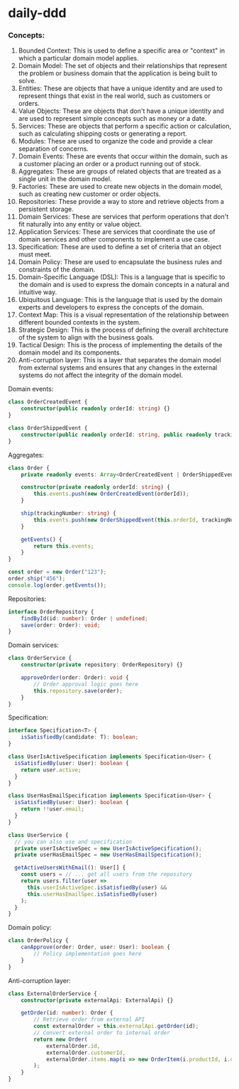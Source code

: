 # daily-ddd

### Concepts:
1. Bounded Context: This is used to define a specific area or "context" in which a particular domain model applies.
2. Domain Model: The set of objects and their relationships that represent the problem or business domain that the application is being built to solve.
3. Entities: These are objects that have a unique identity and are used to represent things that exist in the real world, such as customers or orders.
4. Value Objects: These are objects that don't have a unique identity and are used to represent simple concepts such as money or a date.
5. Services: These are objects that perform a specific action or calculation, such as calculating shipping costs or generating a report.
6. Modules: These are used to organize the code and provide a clear separation of concerns.
7. Domain Events: These are events that occur within the domain, such as a customer placing an order or a product running out of stock.
8. Aggregates: These are groups of related objects that are treated as a single unit in the domain model.
9. Factories: These are used to create new objects in the domain model, such as creating new customer or order objects.
10. Repositories: These provide a way to store and retrieve objects from a persistent storage.
11. Domain Services: These are services that perform operations that don't fit naturally into any entity or value object.
12. Application Services: These are services that coordinate the use of domain services and other components to implement a use case.
13. Specification: These are used to define a set of criteria that an object must meet.
14. Domain Policy: These are used to encapsulate the business rules and constraints of the domain.
15. Domain-Specific Language (DSL): This is a language that is specific to the domain and is used to express the domain concepts in a natural and intuitive way.
16. Ubiquitous Language: This is the language that is used by the domain experts and developers to express the concepts of the domain.
17. Context Map: This is a visual representation of the relationship between different bounded contexts in the system.
18. Strategic Design: This is the process of defining the overall architecture of the system to align with the business goals.
19. Tactical Design: This is the process of implementing the details of the domain model and its components.
20. Anti-corruption layer: This is a layer that separates the domain model from external systems and ensures that any changes in the external systems do not affect the integrity of the domain model.

Domain events:
```typescript
class OrderCreatedEvent {
    constructor(public readonly orderId: string) {}
}

class OrderShippedEvent {
    constructor(public readonly orderId: string, public readonly trackingNumber: string) {}
}
```

Aggregates:
```typescript
class Order {
    private readonly events: Array<OrderCreatedEvent | OrderShippedEvent> = [];

    constructor(private readonly orderId: string) {
        this.events.push(new OrderCreatedEvent(orderId));
    }

    ship(trackingNumber: string) {
        this.events.push(new OrderShippedEvent(this.orderId, trackingNumber));
    }

    getEvents() {
        return this.events;
    }
}

const order = new Order("123");
order.ship("456");
console.log(order.getEvents());
```

Repositories:
```typescript
interface OrderRepository {
    findById(id: number): Order | undefined;
    save(order: Order): void;
}
```

Domain services:
```typescript
class OrderService {
    constructor(private repository: OrderRepository) {}

    approveOrder(order: Order): void {
        // Order approval logic goes here
        this.repository.save(order);
    }
}
```

Specification:
```typescript
interface Specification<T> {
    isSatisfiedBy(candidate: T): boolean;
}

class UserIsActiveSpecification implements Specification<User> {
  isSatisfiedBy(user: User): boolean {
    return user.active;
  }
}

class UserHasEmailSpecification implements Specification<User> {
  isSatisfiedBy(user: User): boolean {
    return !!user.email;
  }
}

class UserService {
  // you can also use and specification
  private userIsActiveSpec = new UserIsActiveSpecification();
  private userHasEmailSpec = new UserHasEmailSpecification();

  getActiveUsersWithEmail(): User[] {
    const users = // ... get all users from the repository
    return users.filter(user => 
      this.userIsActiveSpec.isSatisfiedBy(user) && 
      this.userHasEmailSpec.isSatisfiedBy(user)
    );
  }
}

```

Domain policy:
```typescript
class OrderPolicy {
    canApprove(order: Order, user: User): boolean {
        // Policy implementation goes here
    }
}
```

Anti-corruption layer:
```typescript
class ExternalOrderService {
    constructor(private externalApi: ExternalApi) {}

    getOrder(id: number): Order {
        // Retrieve order from external API
        const externalOrder = this.externalApi.getOrder(id);
        // Convert external order to internal order
        return new Order(
            externalOrder.id,
            externalOrder.customerId,
            externalOrder.items.map(i => new OrderItem(i.productId, i.quantity))
        );
    }
}
```
